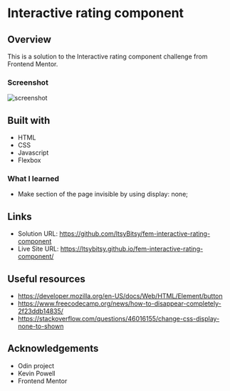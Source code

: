 # Interactive rating component
 
## Overview

This is a solution to the Interactive rating component challenge from Frontend Mentor.

### Screenshot

![screenshot](https://github.com/ltsyBitsy/fem-interactive-rating-component/blob/main/images/screenshot.jpg)

## Built with

  * HTML
  * CSS
  * Javascript
  * Flexbox

### What I learned

* Make section of the page invisible by using display: none;

## Links

* Solution URL: https://github.com/ltsyBitsy/fem-interactive-rating-component
* Live Site URL: https://ltsybitsy.github.io/fem-interactive-rating-component/

## Useful resources

* https://developer.mozilla.org/en-US/docs/Web/HTML/Element/button
* https://www.freecodecamp.org/news/how-to-disappear-completely-2f23ddb14835/
* https://stackoverflow.com/questions/46016155/change-css-display-none-to-shown

## Acknowledgements

* Odin project
* Kevin Powell
* Frontend Mentor